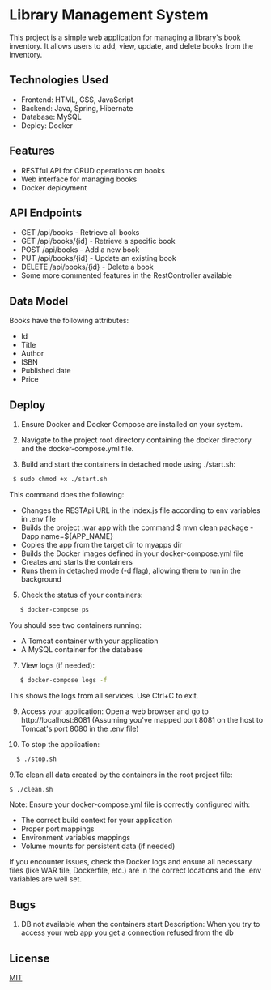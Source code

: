 # Library Management System

This project is a simple web application for managing a library's book inventory. It allows users to add, view, update, and delete books from the inventory.

## Technologies Used

- Frontend: HTML, CSS, JavaScript
- Backend: Java, Spring, Hibernate
- Database: MySQL
- Deploy: Docker

## Features

- RESTful API for CRUD operations on books
- Web interface for managing books
- Docker deployment

## API Endpoints

- GET /api/books - Retrieve all books
- GET /api/books/{id} - Retrieve a specific book
- POST /api/books - Add a new book
- PUT /api/books/{id} - Update an existing book
- DELETE /api/books/{id} - Delete a book
- Some more commented features in the RestController available

## Data Model

Books have the following attributes:
- Id
- Title
- Author
- ISBN
- Published date
- Price
  
## Deploy

1. Ensure Docker and Docker Compose are installed on your system.

2. Navigate to the project root directory containing the docker directory and the docker-compose.yml file.

3. Build and start the containers in detached mode using ./start.sh:
  ```bash
   $ sudo chmod +x ./start.sh 
  ```
   This command does the following:
   
   - Changes the RESTApi URL in the index.js file according to env variables in .env file
   - Builds the project .war app with the command $ mvn clean package -Dapp.name=${APP_NAME}
   - Copies the app from the target dir to myapps dir
   - Builds the Docker images defined in your docker-compose.yml file
   - Creates and starts the containers
   - Runs them in detached mode (-d flag), allowing them to run in the background

5. Check the status of your containers:
```bash
   $ docker-compose ps
```
   You should see two containers running:
   - A Tomcat container with your application
   - A MySQL container for the database

7. View logs (if needed):
```bash
   $ docker-compose logs -f
```
   This shows the logs from all services. Use Ctrl+C to exit.

9. Access your application:
   Open a web browser and go to http://localhost:8081
   (Assuming you've mapped port 8081 on the host to Tomcat's port 8080 in the .env file)

10. To stop the application:
```bash
  $ ./stop.sh
```
9.To clean all data created by the containers in the root project file:
  ```bash
  $ ./clean.sh
```
Note: Ensure your docker-compose.yml file is correctly configured with:
- The correct build context for your application
- Proper port mappings
- Environment variables mappings
- Volume mounts for persistent data (if needed)

If you encounter issues, check the Docker logs and ensure all necessary files 
(like WAR file, Dockerfile, etc.) are in the correct locations and the .env variables are well set.

## Bugs
  1. DB not available when the containers start
    Description: When you try to access your web app you get a connection refused from the db

## License

[MIT](https://choosealicense.com/licenses/mit/)

